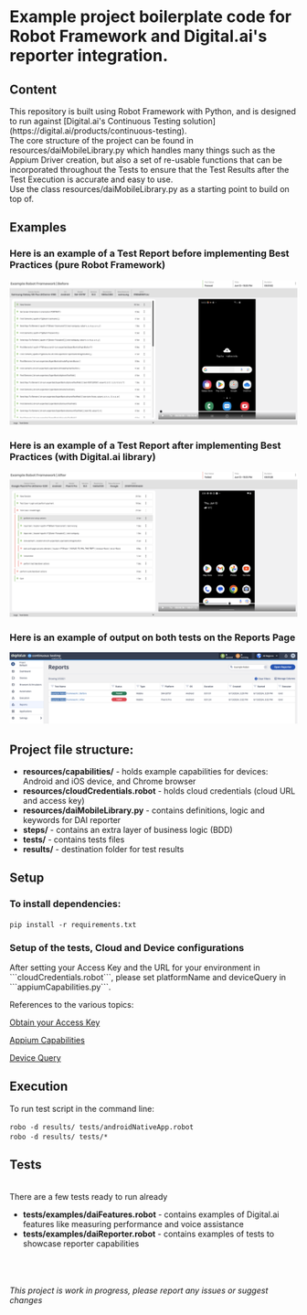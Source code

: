 <h1>Example project boilerplate code for Robot Framework and Digital.ai's reporter integration.</h1>

<h2>Content</h2>
This repository is built using Robot Framework with Python, and is designed to run against [Digital.ai's Continuous Testing solution](https://digital.ai/products/continuous-testing).


<br/>
The core structure of the project can be found in resources/daiMobileLibrary.py which handles many things such as the Appium Driver creation, but also a set of re-usable functions that can be incorporated throughout the Tests to ensure that the Test Results after the Test Execution is accurate and easy to use.

<br/>
Use the class resources/daiMobileLibrary.py as a starting point to build on top of.

<h2>Examples </h2>
<h3>Here is an example of a Test Report before implementing Best Practices (pure Robot Framework)</h3>

![Example Image](images/before.png)

<h3>Here is an example of a Test Report after implementing Best Practices (with Digital.ai library)</h3>

![Example Image](images/after.png)

<h3>Here is an example of output on both tests on the Reports Page </h3>

![Example Image](images/reports.png)

<h2>Project file structure:</h2>
<ul>
    <li><b>resources/capabilities/</b> - holds example capabilities for devices: Android and iOS device, and Chrome browser</li>
    <li><b>resources/cloudCredentials.robot</b> - holds cloud credentials (cloud URL and access key)</li>
    <li><b>resources/daiMobileLibrary.py</b> - contains definitions, logic and keywords for DAI reporter</li>
    <li><b>steps/</b> - contains an extra layer of business logic (BDD)</li>
    <li><b>tests/</b> - contains tests files</li>
    <li><b>results/</b> - destination folder for test results</li>
</ul>

<h2>Setup</h2>
<h3>To install dependencies:</h3>
<code>pip install -r requirements.txt</code>
<h3>Setup of the tests, Cloud and Device configurations</h3>
After setting your Access Key and the URL for your environment in ```cloudCredentials.robot```, please set platformName and deviceQuery in ```appiumCapabilities.py```.

References to the various topics:

[Obtain your Access Key](https://docs.digital.ai/bundle/TE/page/obtain_your_access_key.html)

[Appium Capabilities](https://docs.digital.ai/bundle/TE/page/appium_oss_supported_capabilities.html)

[Device Query](https://docs.digital.ai/bundle/TE/page/device_queries.html)

<h2>Execution</h2>
To run test script in the command line:<br/>

<code>robo -d results/ tests/androidNativeApp.robot </code><br/>
<code>robo -d results/ tests/*</code>


<h2>Tests</h2>
<br>There are a few tests ready to run already<br/>
<ul>
    <li><b>tests/examples/daiFeatures.robot</b> - contains examples of Digital.ai features like measuring performance and voice assistance</li>
    <li><b>tests/examples/daiReporter.robot</b> - contains examples of tests to showcase reporter capabilities</li>
</ul>
<br/>
<br/>
<br/>
<i>This project is work in progress, please report any issues or suggest changes</i>
